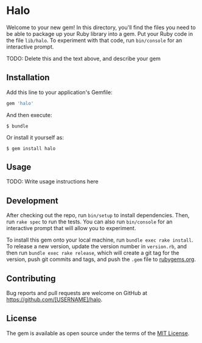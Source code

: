 # Halo

Welcome to your new gem! In this directory, you'll find the files you need to be able to package up your Ruby library into a gem. Put your Ruby code in the file `lib/halo`. To experiment with that code, run `bin/console` for an interactive prompt.

TODO: Delete this and the text above, and describe your gem

## Installation

Add this line to your application's Gemfile:

```ruby
gem 'halo'
```

And then execute:

    $ bundle

Or install it yourself as:

    $ gem install halo

## Usage

TODO: Write usage instructions here

## Development

After checking out the repo, run `bin/setup` to install dependencies. Then, run `rake spec` to run the tests. You can also run `bin/console` for an interactive prompt that will allow you to experiment.

To install this gem onto your local machine, run `bundle exec rake install`. To release a new version, update the version number in `version.rb`, and then run `bundle exec rake release`, which will create a git tag for the version, push git commits and tags, and push the `.gem` file to [rubygems.org](https://rubygems.org).

## Contributing

Bug reports and pull requests are welcome on GitHub at https://github.com/[USERNAME]/halo.

## License

The gem is available as open source under the terms of the [MIT License](https://opensource.org/licenses/MIT).
